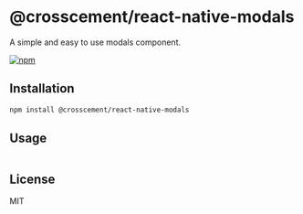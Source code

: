 # @crosscement/react-native-modals

A simple and easy to use modals component.

[![npm](https://img.shields.io/npm/v/@crosscement/react-native-modals)](https://www.npmjs.com/package/@crosscement/react-native-modals)

## Installation

```sh
npm install @crosscement/react-native-modals
```

## Usage

```tsx
```

## License

MIT

